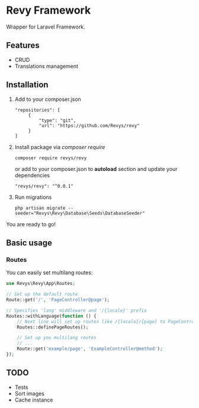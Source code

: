 # Revy Framework

Wrapper for Laravel Framework.

## Features
- CRUD
- Translations management

## Installation

1. Add to your composer.json
    ```
    "repositories": [
         {
             "type": "git",
             "url": "https://github.com/Revys/revy"
         }
    ]
    ```
3. Install package via *composer require*
    ```
    composer require revys/revy
    ```
    or add to your composer.json to **autoload** section and update your dependencies
    ```
    "revys/revy": "^0.0.1"
    ```

4. Run migrations
    ```
    php artisan migrate --seeder="Revys\Revy\Database\Seeds\DatabaseSeeder"
    ```
    
You are ready to go!




## Basic usage

### Routes 
You can easily set multilang routes:
```php
use Revys\Revy\App\Routes;

// Set up the default route
Route::get('/', 'PageController@page');

// Specifies 'lang' middleware and '/{locale}' prefix 
Routes::withLanguage(function () {
    // Next line will set up routes like /{locale}/{page} to PageController@page
    Routes::definePageRoutes();

    // Set up you multilang routes
    // ...
    Route::get('example/page', 'ExampleController@method');
});
```


## TODO
- Tests
- Sort images
- Cache instance
